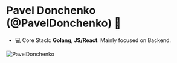 <h1 align="left">Pavel Donchenko (@PavelDonchenko) 👋</h1>

- 💻 Core Stack: **Golang, JS/React**. Mainly focused on Backend.

<p>&nbsp;<img align="left" src="https://github-readme-stats.vercel.app/api?username=PavelDonchenko&show_icons=true&hide_title=true" alt="PavelDonchenko" /></p>
